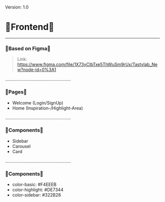 Version: 1.0 

# 🍔Frontend🍔
___
### 🍓Based on Figma🍓
> 
>
> Link:
>https://www.figma.com/file/1X73yCIbTxe5ThWuSm9rUx/Tastylab_New?node-id=0%3A1
>
.....................................................
### 🍪Pages🍪
+ Welcome (Login/SignUp)
+ Home (Inspiration-/Highlight-Area)

.....................................................
### 🍪Components🍪
+ Sidebar
+ Carousel
+ Card

.....................................................
### 🎨Components🎨
+ color-basic: #F4EEEB
+ color-highlight: #DE7344
+ color-sidebar: #322B28